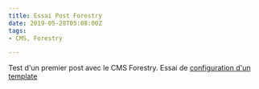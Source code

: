 ```yaml
---
title: Essai Post Forestry
date: 2019-05-28T05:08:00Z
tags:
- CMS, Forestry

---
```

Test d'un premier post avec le CMS Forestry. Essai de [configuration d'un template ](https://forestry.io/docs/settings/front-matter-templates/ "Forestry-template")